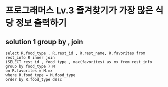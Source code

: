 # 프로그래머스 Lv.3 즐겨찾기가 가장 많은 식당 정보 출력하기

## solution 1 group by , join

```mysql
select R.food_type , R.rest_id , R.rest_name, R.favorites from rest_info R inner join 
(SELECT rest_id , food_type , max(favorites) as mx from rest_info 
group by food_type ) M
on R.favorites = M.mx
where R.food_type = M.food_type
order by R.food_type desc

```